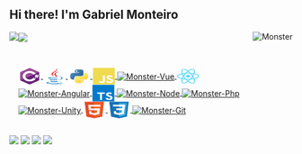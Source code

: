 ## Hi there! I'm Gabriel Monteiro 
 <div>
  <a href="https://github.com/gabrieldmonteiro">
  <img height="170em" align="left" src="https://github-readme-stats.vercel.app/api?username=gabrieldmonteiro&show_icons=true&theme=midnight-purple&include_all_commits=true&count_private=true"/>
  <img align="center" height="170em" src="https://github-readme-stats.vercel.app/api/top-langs/?username=gabrieldmonteiro&layout=compact&langs_count=7&theme=midnight-purple"/>
  <img align="right" alt="Monster" height="170" src="https://cdn.discordapp.com/attachments/776594455816830976/889976959600300032/9c32a776c6c60491e33afd431dc520aa.png.png">
</div>

  ##

<div style="display: inline_block"><br>
  <img align="center" alt="Monster-Csharp" height="30" width="40" src="https://raw.githubusercontent.com/devicons/devicon/master/icons/csharp/csharp-original.svg"/>
  <img align="center" alt="Monster-Java" height="30" width="40" src="https://raw.githubusercontent.com/devicons/devicon/master/icons/java/java-original.svg"/>
  <img align="center" alt="Monster-Python" height="30" width="40" src="https://raw.githubusercontent.com/devicons/devicon/master/icons/python/python-original.svg"/>
  <img align="center" alt="Monster-Js" height="30" width="40" src="https://raw.githubusercontent.com/devicons/devicon/master/icons/javascript/javascript-plain.svg"/>
  <img align="center" alt="Monster-Vue" height="30" width="40" src="https://cdn.jsdelivr.net/gh/devicons/devicon/icons/vuejs/vuejs-original.svg" />  
  <img align="center" alt="Monster-React" height="30" width="40" src="https://raw.githubusercontent.com/devicons/devicon/master/icons/react/react-original.svg"/>
  <img align="center" alt="Monster-Angular" height="30" width="40" src="https://cdn.jsdelivr.net/gh/devicons/devicon/icons/angularjs/angularjs-plain.svg" />
  <img align="center" alt="Monster-Ts" height="30" width="40" src="https://raw.githubusercontent.com/devicons/devicon/master/icons/typescript/typescript-plain.svg"/>
  <img align="center" alt="Monster-Node" height="30" width="40"src="https://cdn.jsdelivr.net/gh/devicons/devicon/icons/nodejs/nodejs-original.svg"/>
  <img align="center" alt="Monster-Php" height="30" width="40"src="https://cdn.jsdelivr.net/gh/devicons/devicon/icons/php/php-plain.svg" />
  <img align="center" alt="Monster-Unity" height="30" width="40"src="https://cdn.jsdelivr.net/gh/devicons/devicon/icons/unity/unity-original.svg" />
  <img align="center" alt="Monster-HTML" height="30" width="40" src="https://raw.githubusercontent.com/devicons/devicon/master/icons/html5/html5-original.svg"/>
  <img align="center" alt="Monster-CSS" height="30" width="40" src="https://raw.githubusercontent.com/devicons/devicon/master/icons/css3/css3-original.svg"/>
  <img align="center" alt="Monster-Git" height="30" width="40"src="https://cdn.jsdelivr.net/gh/devicons/devicon/icons/git/git-original.svg" />
</div>     
 
  ##  
 
<div>   
  <a href="https://instagram.com/_gmont" target="_blank"><img src="https://img.shields.io/badge/-Instagram-%23E4405F?style=for-the-badge&logo=instagram&logoColor=white" target="_blank"></a>
 	<a href="https://www.twitch.tv/gmonster_" target="_blank"><img src="https://img.shields.io/badge/Twitch-9146FF?style=for-the-badge&logo=twitch&logoColor=white" target="_blank"></a> 
  <a href = "mailto:gabrieldmonteiro@live.com"><img src="https://img.shields.io/badge/-Gmail-%23333?style=for-the-badge&logo=gmail&logoColor=white" target="_blank"></a>
  <a href="https://www.linkedin.com/in/gabrieldmonteiro" target="_blank"><img src="https://img.shields.io/badge/-LinkedIn-%230077B5?style=for-the-badge&logo=linkedin&logoColor=white" target="_blank"></a> 
</div>
